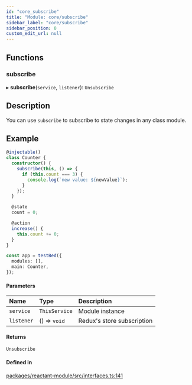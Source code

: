 ```yaml
---
id: "core_subscribe"
title: "Module: core/subscribe"
sidebar_label: "core/subscribe"
sidebar_position: 0
custom_edit_url: null
---
```


## Functions

### subscribe

▸ **subscribe**(`service`, `listener`): `Unsubscribe`

## Description

You can use `subscribe` to subscribe to state changes in any class module.

## Example

```ts
@injectable()
class Counter {
  constructor() {
    subscribe(this, () => {
      if (this.count === 3) {
        console.log(`new value: ${newValue}`);
      }
    });
  }

  @state
  count = 0;

  @action
  increase() {
    this.count += 0;
  }
}

const app = testBed({
  modules: [],
  main: Counter,
});
```

#### Parameters

| Name | Type | Description |
| :------ | :------ | :------ |
| `service` | `ThisService` | Module instance |
| `listener` | () => `void` | Redux's store subscription |

#### Returns

`Unsubscribe`

#### Defined in

[packages/reactant-module/src/interfaces.ts:141](https://github.com/unadlib/reactant/blob/27b84881/packages/reactant-module/src/interfaces.ts#L141)
